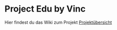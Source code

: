 # Project Edu by Vinc

Hier findest du das Wiki zum Projekt
[Projektübersicht](././docs/wiki/sites/01_Projektübersicht.md)
